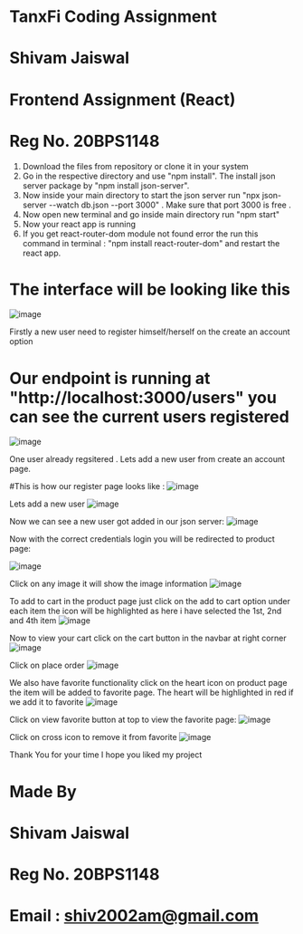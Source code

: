 # TanxFi Coding Assignment
# Shivam Jaiswal
# Frontend Assignment (React)
# Reg No. 20BPS1148

1) Download the files from repository or clone it in your system
2) Go in the respective directory and use "npm install". The install json server package  by "npm install json-server".
3) Now inside your main directory to start the json server run "npx json-server --watch db.json --port 3000" . Make sure that port 3000 is free .
4) Now open new terminal and go inside main directory run "npm start"
5) Now your react app is running
6) If you get react-router-dom module not found error the run this command in terminal : "npm install react-router-dom" and restart the react app.

# The interface will be looking like this
![image](https://github.com/shivam-jaiswal-2002/TanXfi-Assignment/assets/76699472/f5245d15-9bd8-412c-9187-f388fa724c4c)

Firstly a new user need to register himself/herself on the create an account option

# Our endpoint is running at "http://localhost:3000/users" you can see the current users registered
![image](https://github.com/shivam-jaiswal-2002/TanXfi-Assignment/assets/76699472/d60db91b-8741-4035-b6cd-66eb1a37a208)

One user already regsitered .
Lets add a new user from create an account page.

#This is how our register page looks like :
![image](https://github.com/shivam-jaiswal-2002/TanXfi-Assignment/assets/76699472/55e55425-c5f0-4520-bdc2-5caabc72dc98)

Lets add a new user
![image](https://github.com/shivam-jaiswal-2002/TanXfi-Assignment/assets/76699472/2f5ea71b-e464-44f9-bf0a-181b8612e905)

Now we can see a new user got added in our json server:
![image](https://github.com/shivam-jaiswal-2002/TanXfi-Assignment/assets/76699472/c4611e7e-68f6-4ed5-bd54-8bfd809c7123)

Now with the correct credentials login you will be redirected to product page:

![image](https://github.com/shivam-jaiswal-2002/TanXfi-Assignment/assets/76699472/73d38d6d-d1a5-4c72-8ab1-3a7b648551c7)

Click on any image it will show the image information
![image](https://github.com/shivam-jaiswal-2002/TanXfi-Assignment/assets/76699472/9b27bb05-8e30-4cd1-9d37-175ab0157f2d)

To add to cart in the product page just click on the add to cart option under each item the icon will be highlighted as here i have selected the 1st, 2nd and 4th item
![image](https://github.com/shivam-jaiswal-2002/TanXfi-Assignment/assets/76699472/2ee1ff61-c092-45db-8454-d00f36c597bd)

Now to view your cart click on the cart button in the navbar at right corner 
![image](https://github.com/shivam-jaiswal-2002/TanXfi-Assignment/assets/76699472/ed3f7209-663b-4dc4-b0f5-96e4d90151c1)

Click on place order
![image](https://github.com/shivam-jaiswal-2002/TanXfi-Assignment/assets/76699472/253d92c4-5010-4de9-a4e9-b27a6e237c4b)

We also have favorite functionality click on the heart icon on product page the item will be added to favorite page. The heart will be highlighted in red if we add it to favorite
![image](https://github.com/shivam-jaiswal-2002/TanXfi-Assignment/assets/76699472/90d84741-865e-45c9-a60b-fcc4c5f89a19)

Click on view favorite button at top to view the favorite page:
![image](https://github.com/shivam-jaiswal-2002/TanXfi-Assignment/assets/76699472/2d200d53-ce43-4c85-a42b-8f7e612da7da)

Click on cross icon to remove it from favorite
![image](https://github.com/shivam-jaiswal-2002/TanXfi-Assignment/assets/76699472/815aee40-cf33-4e3b-99b9-844055d08389)

Thank You for your time
I hope you liked my project

# Made By
# Shivam Jaiswal
# Reg No. 20BPS1148
# Email : shiv2002am@gmail.com
